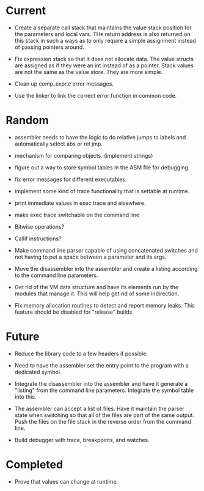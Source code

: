 

# Current

* Create a separate call stack that maintains the value stack position for the parameters and local vars. THe return address is also returned on this stack in such a ways as to only require a simple assignment instead of passing pointers around.

* Fix expression stack so that it does not allocate data. The value structs are assigned as if they were an int instead of as a pointer. Stack values are not the same as the value store. They are more simple.

* Clean up comp_expr.c error messages.

* Use the linker to link the correct error function in common code.

# Random

* assembler needs to have the logic to do relative jumps to labels and
automatically select abs or rel jmp.

* mechanism for comparing objects. (implement strings)

* figure out a way to store symbol tables in the ASM file for debugging.

* fix error messages for different executables.

* implement some kind of trace functionality that is settable at runtime.

* print immediate values in exec trace and elsewhere.

* make exec trace switchable on the command line

* Bitwise operations?

* Callif instructions?

* Make command line parser capable of using concatenated switches and not having to put a space between a parameter and its args.

* Move the disassembler into the assembler and create a listing according to the command line parameters.

* Get rid of the VM data structure and have its elements run by the modules that manage it. This will help get rid of some indirection.

* Fix memory allocation routines to detect and report memory leaks. This feature should be disabled for "release" builds.

# Future

* Reduce the library code to a few headers if possible.

* Need to have the assembler set the entry point to the program with a
dedicated symbol.

* Integrate the disassembler into the assembler and have it generate a
"listing" from the command line parameters. Integrate the symbol table into
this.

* The assembler can accept a list of files. Have it maintain the parser state
when switching so that all of the files are part of the same output. Push the
files on the file stack in the reverse order from the command line.

* Build debugger with trace, breakpoints, and watches.

# Completed

* Prove that values can change at runtime.
